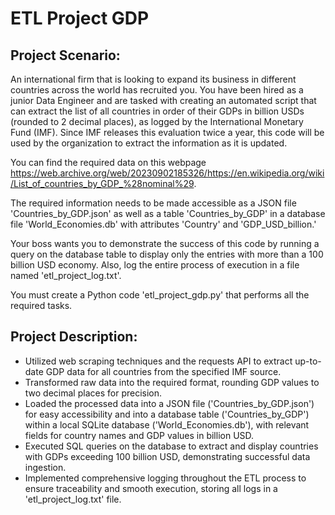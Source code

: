 # ETL Project GDP
## Project Scenario:
An international firm that is looking to expand its business in different countries across the world has recruited you. You have been hired as a junior Data Engineer and are tasked with creating an automated script that can extract the list of all countries in order of their GDPs in billion USDs (rounded to 2 decimal places), as logged by the International Monetary Fund (IMF). Since IMF releases this evaluation twice a year, this code will be used by the organization to extract the information as it is updated.

You can find the required data on this webpage https://web.archive.org/web/20230902185326/https://en.wikipedia.org/wiki/List_of_countries_by_GDP_%28nominal%29.

The required information needs to be made accessible as a JSON file 'Countries_by_GDP.json' as well as a table 'Countries_by_GDP' in a database file 'World_Economies.db' with attributes 'Country' and 'GDP_USD_billion.'

Your boss wants you to demonstrate the success of this code by running a query on the database table to display only the entries with more than a 100 billion USD economy. Also, log the entire process of execution in a file named 'etl_project_log.txt'.

You must create a Python code 'etl_project_gdp.py' that performs all the required tasks.

## Project Description:
- Utilized web scraping techniques and the requests API to extract up-to-date GDP data for all countries from the specified IMF source.
- Transformed raw data into the required format, rounding GDP values to two decimal places for precision.
- Loaded the processed data into a JSON file ('Countries_by_GDP.json') for easy accessibility and into a database table ('Countries_by_GDP') within a local SQLite database ('World_Economies.db'), with relevant fields for country names and GDP values in billion USD.
- Executed SQL queries on the database to extract and display countries with GDPs exceeding 100 billion USD, demonstrating successful data ingestion.
- Implemented comprehensive logging throughout the ETL process to ensure traceability and smooth execution, storing all logs in a 'etl_project_log.txt' file.

